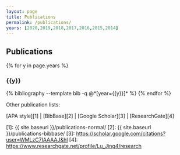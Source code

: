 ```yaml
---
layout: page
title: Publications
permalink: /publications/
years: [2020,2019,2018,2017,2016,2015,2014]
---
```


## Publications

{% for y in page.years %}
  <h3 class="year">{{y}}</h3>
  {% bibliography --template bib -q @*[year={{y}}]* %}
{% endfor %}

Other publication lists:

[APA style][1] \| [BibBase][2] \| [Google Scholar][3] \| [ResearchGate][4]

[1]: {{ site.baseurl }}/publications-normal/
[2]: {{ site.baseurl }}/publications-bibbase/
[3]: https://scholar.google.com/citations?user=WMLzC7IAAAAJ&hl
[4]: https://www.researchgate.net/profile/Lu_Jing4/research